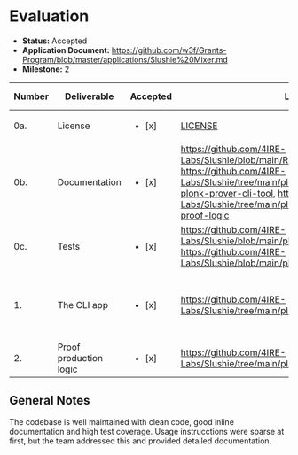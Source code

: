 # Evaluation

- **Status:** Accepted
- **Application Document:** https://github.com/w3f/Grants-Program/blob/master/applications/Slushie%20Mixer.md
- **Milestone:** 2

| Number | Deliverable | Accepted | Link | Evaluation Notes |
| ------ | ----------- | -------- | ---- |----------------- |
| 0a.    | License | <ul><li>[x] </li></ul>      | [LICENSE](https://github.com/4IRE-Labs/Slushie/blob/main/LICENSE)   | MPL-2.0      |
| 0b.    | Documentation | <ul><li>[x] </li></ul>          | https://github.com/4IRE-Labs/Slushie/blob/main/README.md, https://github.com/4IRE-Labs/Slushie/tree/main/plonk_prover_tool#the-plonk-prover-cli-tool, https://github.com/4IRE-Labs/Slushie/tree/main/plonk_prover#generating-proof-logic | Improved in reponse to feedback |
| 0c.    | Tests | <ul><li>[x] </li></ul>                  | https://github.com/4IRE-Labs/Slushie/blob/main/plonk_prover/src/lib.rs, https://github.com/4IRE-Labs/Slushie/blob/main/plonk_prover_tool/src/main.rs         | >80% test coverage      |
| 1.     | The CLI app | <ul><li>[x] </li></ul>           | https://github.com/4IRE-Labs/Slushie/tree/main/plonk_prover_tool           | Doesn't compile to WASM, but the library does.      |
| 2.     | Proof production logic | <ul><li>[x] </li></ul> | https://github.com/4IRE-Labs/Slushie/tree/main/plonk_prover           | Uses Dusk PLONK      |

## General Notes

The codebase is well maintained with clean code, good inline documentation and high test coverage.
Usage instrucctions were sparse at first, but the team addressed this and provided detailed documentation.
